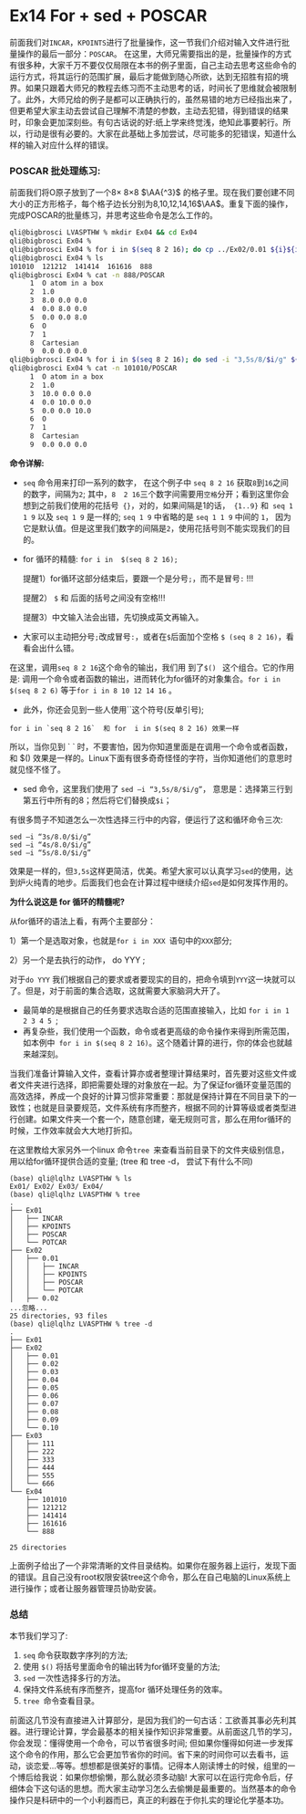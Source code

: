 # Ex14 For + sed + POSCAR


前面我们对`INCAR`，`KPOINTS`进行了批量操作，这一节我们介绍对输入文件进行批量操作的最后一部分：`POSCAR`。 在这里，大师兄需要指出的是，批量操作的方式有很多种，大家千万不要仅仅局限在本书的例子里面，自己主动去思考这些命令的运行方式，将其运行的范围扩展，最后才能做到随心所欲，达到无招胜有招的境界。如果只跟着大师兄的教程去练习而不主动思考的话，时间长了思维就会被限制了。此外，大师兄给的例子是都可以正确执行的，虽然易错的地方已经指出来了，但更希望大家主动去尝试自己理解不清楚的参数，主动去犯错，得到错误的结果时，印象会更加深刻些。有句古话说的好:纸上学来终觉浅，绝知此事要躬行。所以，行动是很有必要的。大家在此基础上多加尝试，尽可能多的犯错误，知道什么样的输入对应什么样的错误。

 

### POSCAR 批处理练习:

前面我们将O原子放到了一个8$\times$ 8$\times$8 $\AA{^3}$ 的格子里。现在我们要创建不同大小的正方形格子，每个格子边长分别为8,10,12,14,16$\AA$。重复下面的操作，完成POSCAR的批量练习，并思考这些命令是怎么工作的。

```bash
qli@bigbrosci LVASPTHW % mkdir Ex04 && cd Ex04
qli@bigbrosci Ex04 %
qli@bigbrosci Ex04 % for i in $(seq 8 2 16); do cp ../Ex02/0.01 ${i}${i}${i} ; done 
qli@bigbrosci Ex04 % ls 
101010  121212  141414  161616  888
qli@bigbrosci Ex04 % cat -n 888/POSCAR 
     1	O atom in a box 
     2	1.0            
     3	8.0 0.0 0.0   
     4	0.0 8.0 0.0  
     5	0.0 0.0 8.0 
     6	O          
     7	1         
     8	Cartesian
     9	0.0 0.0 0.0       
qli@bigbrosci Ex04 % for i in $(seq 8 2 16); do sed -i "3,5s/8/$i/g" ${i}${i}${i}/POSCAR ; done 
qli@bigbrosci Ex04 % cat -n 101010/POSCAR 
     1	O atom in a box 
     2	1.0            
     3	10.0 0.0 0.0   
     4	0.0 10.0 0.0  
     5	0.0 0.0 10.0 
     6	O          
     7	1         
     8	Cartesian
     9	0.0 0.0 0.0         
```

**命令详解:**

* `seq` 命令用来打印一系列的数字， 在这个例子中 `seq 8 2 16` 获取`8`到`16`之间的数字，间隔为`2`; 其中，` 8  2 16 `三个数字间需要用`空格`分开；看到这里你会想到之前我们使用的花括号` {}`，对的，如果间隔是1的话，` {1..9}` 和` seq 1 1 9` 以及 `seq 1 9` 是一样的; `seq 1 9` 中省略的是 `seq 1 1 9` 中间的 `1`，  因为它是默认值。但是这里我们数字的间隔是`2`，使用花括号则不能实现我们的目的。

* for 循环的精髓:  `for i in  $(seq 8 2 16);  `

  提醒1）for循环这部分结束后，要跟一个是分号`;`，而不是冒号`:`  !!!

  提醒2） `$` 和 后面的括号之间没有空格!!! 

  提醒3）中文输入法会出错，先切换成英文再输入。

* 大家可以主动把分号`;`改成冒号`:`，或者在`$`后面加个空格  `$ (seq 8 2 16)`，看看会出什么错。

在这里，调用`seq 8 2 16`这个命令的输出，我们用 到了`$() ` 这个组合。它的作用是: 调用一个命令或者函数的输出，进而转化为for循环的对象集合。`for i in $(seq 8 2 6)` 等于`for i in 8 10 12 14 16` 。 

* 此外，你还会见到一些人使用\`\`这个符号(反单引号);  

```
for i in `seq 8 2 16`  和 for  i in $(seq 8 2 16) 效果一样
```

所以，当你见到 \` \` 时，不要害怕，因为你知道里面是在调用一个命令或者函数，和 $() 效果是一样的。Linux下面有很多奇奇怪怪的字符，当你知道他们的意思时就见怪不怪了。

* sed 命令，这里我们使用了 `sed –i “3,5s/8/$i/g”`， 意思是：选择第三行到第五行中所有的8；然后将它们替换成`$i`； 


有很多筒子不知道怎么一次性选择三行中的内容，便运行了这和循环命令三次:

```
sed –i “3s/8.0/$i/g”
sed –i “4s/8.0/$i/g”
sed –i “5s/8.0/$i/g”
```

效果是一样的，但`3,5s`这样更简洁，优美。希望大家可以认真学习`sed`的使用，达到炉火纯青的地步。后面我们也会在计算过程中继续介绍`sed`是如何发挥作用的。



**为什么说这是 for 循环的精髓呢?**



从for循环的语法上看，有两个主要部分：

1）第一个是选取对象，也就是`for i in XXX `语句中的` XXX `部分;

2）另一个是去执行的动作， do YYY ; 

对于`do YYY` 我们根据自己的要求或者要现实的目的，把命令填到`YYY`这一块就可以了。但是，对于前面的集合选取，这就需要大家脑洞大开了。

* 最简单的是根据自己的任务要求选取合适的范围直接输入，比如 `for i in 1 2 3 4 5 `; 
* 再复杂些，我们使用一个函数，命令或者更高级的命令操作来得到所需范围，如本例中` for i in $(seq 8 2 16)`。这个随着计算的进行，你的体会也就越来越深刻。

当我们准备计算输入文件，查看计算亦或者整理计算结果时，首先要对这些文件或者文件夹进行选择，即把需要处理的对象放在一起。为了保证for循环变量范围的高效选择，养成一个良好的计算习惯非常重要：那就是保持计算在不同目录下的一致性；也就是目录要规范，文件系统有序而整齐，根据不同的计算等级或者类型进行创建。如果文件夹一个套一个，随意创建，毫无规则可言，那么在用for循环的时候，工作效率就会大大地打折扣。



 在这里教给大家另外一个linux 命令`tree `来查看当前目录下的文件夹级别信息，用以给for循环提供合适的变量; (tree 和 tree -d， 尝试下有什么不同)

```
(base) qli@lqlhz LVASPTHW % ls
Ex01/ Ex02/ Ex03/ Ex04/
(base) qli@lqlhz LVASPTHW % tree
.
├── Ex01
│   ├── INCAR
│   ├── KPOINTS
│   ├── POSCAR
│   └── POTCAR
├── Ex02
│   ├── 0.01
│   │   ├── INCAR
│   │   ├── KPOINTS
│   │   ├── POSCAR
│   │   └── POTCAR
│   ├── 0.02
...忽略...
25 directories, 93 files
(base) qli@lqlhz LVASPTHW % tree -d
.
├── Ex01
├── Ex02
│   ├── 0.01
│   ├── 0.02
│   ├── 0.03
│   ├── 0.04
│   ├── 0.05
│   ├── 0.06
│   ├── 0.07
│   ├── 0.08
│   ├── 0.09
│   └── 0.10
├── Ex03
│   ├── 111
│   ├── 222
│   ├── 333
│   ├── 444
│   ├── 555
│   └── 666
└── Ex04
    ├── 101010
    ├── 121212
    ├── 141414
    ├── 161616
    └── 888

25 directories
```

上面例子给出了一个非常清晰的文件目录结构。如果你在服务器上运行，发现下面的错误。且自己没有root权限安装tree这个命令，那么在自己电脑的Linux系统上进行操作；或者让服务器管理员协助安装。



### 总结

本节我们学习了:

1) `seq` 命令获取数字序列的方法;
2) 使用 `$()` 将括号里面命令的输出转为for循环变量的方法;
3) `sed` 一次性选择多行的方法。
4) 保持文件系统有序而整齐，提高for 循环处理任务的效率。
4) `tree `命令查看目录。



前面这几节没有直接进入计算部分，是因为我们的一句古话：工欲善其事必先利其器。进行理论计算，学会最基本的相关操作知识非常重要。从前面这几节的学习，你会发现：懂得使用一个命令，可以节省很多时间; 但如果你懂得如何进一步发挥这个命令的作用，那么它会更加节省你的时间。省下来的时间你可以去看书，运动，谈恋爱…等等。想想都是很美好的事情。记得本人刚读博士的时候，组里的一个博后给我说：如果你想偷懒，那么就必须多动脑! 大家可以在运行完命令后，仔细体会下这句话的思想。而大家主动学习怎么去偷懒是最重要的。当然基本的命令操作只是科研中的一个小利器而已，真正的利器在于你扎实的理论化学基本功。
